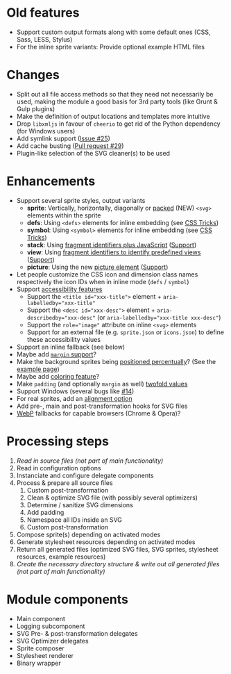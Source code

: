 Old features
============

* Support custom output formats along with some default ones (CSS, Sass, LESS, Stylus)
* For the inline sprite variants: Provide optional example HTML files


Changes
=======

* Split out all file access methods so that they need not necessarily be used, making the module a good basis for 3rd party tools (like Grunt & Gulp plugins)
* Make the definition of output locations and templates more intuitive
* Drop `libxmljs` in favour of `cheerio` to get rid of the Python dependency (for Windows users)
* Add symlink support ([Issue #25](https://github.com/jkphl/svg-sprite/issues/25))
* Add cache busting ([Pull request #29](https://github.com/jkphl/svg-sprite/pull/29))
* Plugin-like selection of the SVG cleaner(s) to be used


Enhancements
============

* Support several sprite styles, output variants
	* __sprite__: Vertically, horizontally, diagonally or [packed](http://codeincomplete.com/posts/2011/5/7/bin_packing/) (NEW) `<svg>` elements within the sprite
	* __defs__: Using `<defs>` elements for inline embedding (see [CSS Tricks](http://css-tricks.com/svg-sprites-use-better-icon-fonts/))
	* __symbol__: Using `<symbol>` elements for inline embedding (see [CSS Tricks](http://css-tricks.com/svg-symbol-good-choice-icons/))
	* __stack__: Using [fragment identifiers plus JavaScript](http://hofmannsven.com/2013/laboratory/svg-stacking/) ([Support](http://caniuse.com/#feat=svg-fragment))
	* __view__: Using [fragment identifiers to identify predefined views](http://24ways.org/2014/an-overview-of-svg-sprite-creation-techniques/) ([Support](http://caniuse.com/#feat=svg-fragment))
	* __picture__: Using the new [picture element](http://css-tricks.com/svg-fallbacks/) ([Support](http://caniuse.com/#search=picture))
* Let people customize the CSS icon and dimension class names respectively the icon IDs when in inline mode (`defs` / `symbol`)
* Support [accessibility features](http://www.sitepoint.com/tips-accessible-svg/)
	* Support the `<title id="xxx-title">` element + `aria-labelledby="xxx-title"`
	* Support the `<desc id="xxx-desc">` element + `aria-describedby="xxx-desc"` (or `aria-labelledby="xxx-title xxx-desc"`)
	* Support the `role="image"` attribute on inline `<svg>` elements
	* Support for an external file (e.g. `sprite.json` or `icons.json`) to define these accessibility values
* Support an inline fallback (see below)
* Maybe add [`margin` support](https://github.com/jkphl/svg-sprite/pull/24)?
* Make the background sprites being [positioned percentually](https://github.com/jkphl/grunt-svg-sprite/issues/23)? (See the [example page](examples/html/sprite/weather-svg.html))
* Maybe add [coloring feature](https://github.com/jkphl/grunt-svg-sprite/issues/22)?
* Make `padding` (and optionally `margin` as well) [twofold values](https://github.com/jkphl/grunt-svg-sprite/issues/20#issue-41484517)
* Support Windows (several bugs like [#14](https://github.com/jkphl/grunt-svg-sprite/issues/14))
* For real sprites, add an [alignment option](https://github.com/jkphl/grunt-svg-sprite/issues/16)
* Add pre-, main and post-transformation hooks for SVG files
* [WebP](https://developers.google.com/speed/webp/docs/using) fallbacks for capable browsers (Chrome & Opera)?


Processing steps
================
1. *Read in source files (not part of main functionality)*
2. Read in configuration options
3. Instanciate and configure delegate components
4. Process & prepare all source files
	1. Custom post-transformation
	2. Clean & optimize SVG file (with possibly several optimizers)
	3. Determine / sanitize SVG dimensions
	4. Add padding
	5. Namespace all IDs inside an SVG
	6. Custom post-transformation
5. Compose sprite(s) depending on activated modes
6. Generate stylesheet resources depending on activated modes
7. Return all generated files (optimized SVG files, SVG sprites, stylesheet resources, example resources)
8. *Create the necessary directory structure & write out all generated files (not part of main functionality)*


Module components
=================
* Main component
* Logging subcomponent
* SVG Pre- & post-transformation delegates
* SVG Optimizer delegates
* Sprite composer
* Stylesheet renderer
* Binary wrapper
